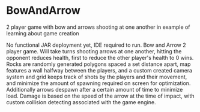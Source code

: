 # BowAndArrow
2 player game with bow and arrows shooting at one another in example of learning about game creation

No functional JAR deployment yet, IDE required to run. Bow and Arrow 2 player game. Will take turns shooting arrows at one another,
hitting the opponent reduces health, first to reduce the other player's health to 0 wins.
Rocks are randomly generated polygons spaced a set distance apart, map features a wall halfway between the players,
and a custom created camera system and grid keeps track of shots by the players and their movement, and minimize
the amount of spawning required on screen for optimization. Additionally arrows despawn after a certain amount of time to minimize load.
Damage is based on the speed of the arrow at the time of impact, with custom collision detecting associated with the game engine.
